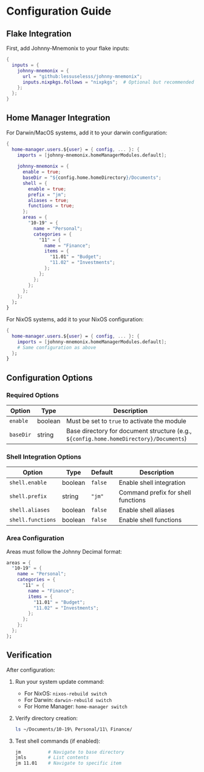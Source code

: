 # Configuration Guide

## Flake Integration

First, add Johnny-Mnemonix to your flake inputs:

```nix
{
  inputs = {
    johnny-mnemonix = {
      url = "github:lessuselesss/johnny-mnemonix";
      inputs.nixpkgs.follows = "nixpkgs";  # Optional but recommended
    };
  };
}
```

## Home Manager Integration

For Darwin/MacOS systems, add it to your darwin configuration:

```nix
{
  home-manager.users.${user} = { config, ... }: {
    imports = [johnny-mnemonix.homeManagerModules.default];
    
    johnny-mnemonix = {
      enable = true;
      baseDir = "${config.home.homeDirectory}/Documents";
      shell = {
        enable = true;
        prefix = "jm";
        aliases = true;
        functions = true;
      };
      areas = {
        "10-19" = {
          name = "Personal";
          categories = {
            "11" = {
              name = "Finance";
              items = {
                "11.01" = "Budget";
                "11.02" = "Investments";
              };
            };
          };
        };
      };
    };
  };
}
```

For NixOS systems, add it to your NixOS configuration:

```nix
{
  home-manager.users.${user} = { config, ... }: {
    imports = [johnny-mnemonix.homeManagerModules.default];
    # Same configuration as above
  };
}
```

## Configuration Options

### Required Options

| Option | Type | Description |
|--------|------|-------------|
| `enable` | boolean | Must be set to `true` to activate the module |
| `baseDir` | string | Base directory for document structure (e.g., `${config.home.homeDirectory}/Documents`) |

### Shell Integration Options

| Option | Type | Default | Description |
|--------|------|---------|-------------|
| `shell.enable` | boolean | `false` | Enable shell integration |
| `shell.prefix` | string | `"jm"` | Command prefix for shell functions |
| `shell.aliases` | boolean | `false` | Enable shell aliases |
| `shell.functions` | boolean | `false` | Enable shell functions |

### Area Configuration

Areas must follow the Johnny Decimal format:

```nix
areas = {
  "10-19" = {
    name = "Personal";
    categories = {
      "11" = {
        name = "Finance";
        items = {
          "11.01" = "Budget";
          "11.02" = "Investments";
        };
      };
    };
  };
};
```

## Verification

After configuration:

1. Run your system update command:
   - For NixOS: `nixos-rebuild switch`
   - For Darwin: `darwin-rebuild switch`
   - For Home Manager: `home-manager switch`

2. Verify directory creation:
   ```bash
   ls ~/Documents/10-19\ Personal/11\ Finance/
   ```

3. Test shell commands (if enabled):
   ```bash
   jm          # Navigate to base directory
   jmls        # List contents
   jm 11.01    # Navigate to specific item
   ```